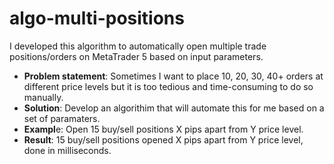 # algo-multi-positions
I developed this algorithm to automatically open multiple trade positions/orders on MetaTrader 5 based on input parameters. 

- **Problem statement**: Sometimes I want to place 10, 20, 30, 40+ orders at different price levels but it is too tedious and time-consuming to do so manually.
- **Solution**: Develop an algorithim that will automate this for me based on a set of paramaters.
- **Exampl**e: Open 15 buy/sell positions X pips apart from Y price level.
- **Result**: 15 buy/sell positions opened X pips apart from Y price level, done in milliseconds.
